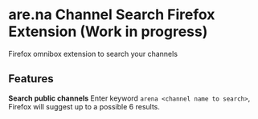 # are.na Channel Search Firefox Extension (Work in progress)
Firefox omnibox extension to search your channels

## Features

**Search public channels**
Enter keyword `arena <channel name to search>`, Firefox will suggest up to a possible 6 results. 

